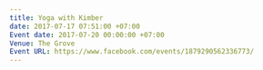 ```yaml
---
title: Yoga with Kimber
date: 2017-07-17 07:51:00 +07:00
Event date: 2017-07-20 00:00:00 +07:00
Venue: The Grove
Event URL: https://www.facebook.com/events/1879290562336773/
---
```


